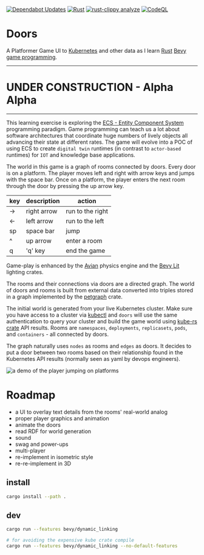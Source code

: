 [![Dependabot Updates](https://github.com/navicore/doors-2d/actions/workflows/dependabot/dependabot-updates/badge.svg)](https://github.com/navicore/doors-2d/actions/workflows/dependabot/dependabot-updates) [![Rust](https://github.com/navicore/doors-2d/actions/workflows/rust.yml/badge.svg)](https://github.com/navicore/doors-2d/actions/workflows/rust.yml) [![rust-clippy analyze](https://github.com/navicore/doors-2d/actions/workflows/rust-clippy.yml/badge.svg)](https://github.com/navicore/doors-2d/actions/workflows/rust-clippy.yml) [![CodeQL](https://github.com/navicore/doors-2d/actions/workflows/github-code-scanning/codeql/badge.svg)](https://github.com/navicore/doors-2d/actions/workflows/github-code-scanning/codeql)

Doors
==========

A Platformer Game UI to [Kubernetes](https://kubernetes.io/) and other data as I
learn [Rust](https://www.rust-lang.org) [Bevy game
programming](https://github.com/bevyengine/bevy).

------------
# UNDER CONSTRUCTION - Alpha Alpha
------------

This learning exercise is exploring the [ECS - Entity Component
System](https://en.wikipedia.org/wiki/Entity_component_system) programming
paradigm. Game programming can teach us a lot about software architectures that
coordinate huge numbers of lively objects all advancing their state at different
rates.  The game will evolve into a POC of using ECS to create `digital twin`
runtimes (in contrast to `actor-based` runtimes) for `IOT` and knowledge base
applications.

The world in this game is a graph of rooms connected by doors.  Every door is on
a platform.  The player moves left and right with arrow keys and jumps with the
space bar.  Once on a platform, the player enters the next room through the door
by pressing the up arrow key.

| key | description | action |
| --- | --- | --- |
| -> | right arrow | run to the right |
| <- | left arrow | run to the left |
| sp | space bar | jump |
| ^ | up arrow | enter a room |
| q | 'q' key| end the game |

Game-play is enhanced by the [Avian](https://github.com/Jondolf/avian) physics
engine and the [Bevy Lit](https://github.com/malbernaz/bevy_lit) lighting
crates.

The rooms and their connections via doors are a directed graph.  The world of
doors and rooms is built from external data converted into triples stored in a
graph implemented by the [petgraph](https://github.com/petgraph/petgraph) crate.

The initial world is generated from your live Kubernetes cluster.  Make sure you
have access to a cluster via [kubectl](https://kubernetes.io/docs/reference/kubectl/) and `doors` will use the same
authentication to query your cluster and build the game world using [kube-rs
crate](https://github.com/kube-rs/kube) API results.  Rooms are `namespaces`,
`deployments`, `replicasets`, `pods`, and `containers` - all connected by doors.

The graph naturally uses `nodes` as rooms and `edges` as doors.  It decides to put a
door between two rooms based on their relationship found in the Kubernetes API
results (normally seen as yaml by devops engineers).

![a demo of the player jumping on platforms](docs/doors-demo-1-feb-25.gif)

Roadmap
==========

* a UI to overlay text details from the rooms' real-world analog
* proper player graphics and animation
* animate the doors
* read RDF for world generation
* sound
* swag and power-ups
* multi-player
* re-implement in isometric style
* re-re-implement in 3D

install
--------

```bash
cargo install --path .
```

dev
--------

```bash
cargo run --features bevy/dynamic_linking

# for avoiding the expensive kube crate compile
cargo run --features bevy/dynamic_linking --no-default-features
```



